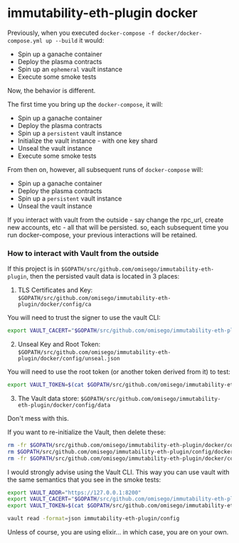 # immutability-eth-plugin docker

Previously, when you executed `docker-compose -f docker/docker-compose.yml up --build` it would:

* Spin up a ganache container
* Deploy the plasma contracts
* Spin up an `ephemeral` vault instance
* Execute some smoke tests

Now, the behavior is different.

The first time you bring up the `docker-compose`, it will:

* Spin up a ganache container
* Deploy the plasma contracts
* Spin up a `persistent` vault instance
* Initialize the vault instance - with one key shard
* Unseal the vault instance
* Execute some smoke tests

From then on, however, all subsequent runs of `docker-compose` will:

* Spin up a ganache container
* Deploy the plasma contracts
* Spin up a `persistent` vault instance
* Unseal the vault instance

If you interact with vault from the outside - say change the rpc_url, create new accounts, etc - all that will be persisted. so, each subsequent time you run docker-compose, your previous interactions will be retained.

### How to interact with Vault from the outside

If this project is in `$GOPATH/src/github.com/omisego/immutability-eth-plugin`, then the persisted vault data is located in 3 places:

1. TLS Certificates and Key: `$GOPATH/src/github.com/omisego/immutability-eth-plugin/docker/config/ca`

You will need to trust the signer to use the vault CLI:

```bash
export VAULT_CACERT="$GOPATH/src/github.com/omisego/immutability-eth-plugin/docker/config/ca/certs/ca.crt"
```

2. Unseal Key and Root Token: `$GOPATH/src/github.com/omisego/immutability-eth-plugin/docker/config/unseal.json`

You will need to use the root token (or another token derived from it) to test:

```bash
export VAULT_TOKEN=$(cat $GOPATH/src/github.com/omisego/immutability-eth-plugin/docker/config/unseal.json | jq -r .root_token)
```

3. The Vault data store: `$GOPATH/src/github.com/omisego/immutability-eth-plugin/docker/config/data`

Don't mess with this.

If you want to re-initialize the Vault, then delete these:

```bash
rm -fr $GOPATH/src/github.com/omisego/immutability-eth-plugin/docker/config/ca
rm $GOPATH/src/github.com/omisego/immutability-eth-plugin/config/docker/unseal.json
rm -fr $GOPATH/src/github.com/omisego/immutability-eth-plugin/docker/config/data
```

I would strongly advise using the Vault CLI. This way you can use vault with the same semantics that you see in the smoke tests:

```bash
export VAULT_ADDR="https://127.0.0.1:8200"
export VAULT_CACERT="$GOPATH/src/github.com/omisego/immutability-eth-plugin/docker/config/ca/certs/ca.crt"
export VAULT_TOKEN=$(cat $GOPATH/src/github.com/omisego/immutability-eth-plugin/docker/config/unseal.json | jq -r .root_token)

vault read -format=json immutability-eth-plugin/config

``` 

Unless of course, you are using elixir... in which case, you are on your own. 